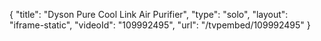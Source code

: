 {
    "title": "Dyson Pure Cool Link Air Purifier",
    "type": "solo",
    "layout": "iframe-static",
    "videoId": "109992495",
    "url": "\/tvpembed\/109992495"
}